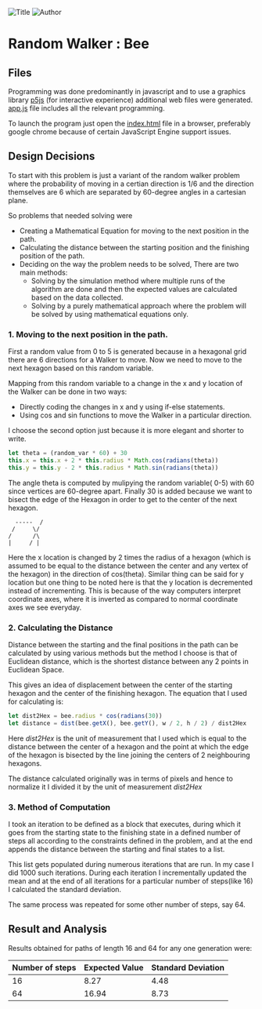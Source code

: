![Title](https://img.shields.io/badge/title-random%20bee%20walker-blue.svg)
![Author](https://img.shields.io/badge/author-samyak%20ahuja-orange.svg)

# Random Walker : Bee

## Files

Programming was done predominantly in javascript and to use
a graphics library [p5js](http://p5js.org/) (for interactive
experience) additional web files were generated. [app.js][app.js]
file includes all the relevant programming.

To launch the program just open the [index.html][index.html] 
file in a browser, preferably google chrome because of certain 
JavaScript Engine support issues.

## Design Decisions

To start with this problem is just a variant of the random
walker problem where the probability of moving in a certian
direction is 1/6 and the direction themselves are 6 which
are separated by 60-degree angles in a cartesian plane.

So problems that needed solving were
+ Creating a Mathematical Equation for moving to the next
position in the path.
+ Calculating the distance between the starting position
and the finishing position of the path.
+ Deciding on the way the problem needs to be solved, There
are two main methods:
    - Solving by the simulation method where multiple runs
    of the algorithm are done and then the expected values
    are calculated based on the data collected.
    - Solving by a purely mathematical approach where the 
    problem will be solved by using mathematical equations
    only.

### 1. Moving to the next position in the path.

First a random value from 0 to 5 is generated because in
a hexagonal grid there are 6 directions for a Walker to move.
Now we need to move to the next hexagon based on this random
variable. 

Mapping from this random variable to a change in 
the x and y location of the Walker can be done in two ways:
- Directly coding the changes in x and y using if-else
statements.
- Using cos and sin functions to move the Walker in a particular
direction.

I choose the second option just because it is more elegant and
shorter to write.

```javascript
let theta = (random_var * 60) + 30
this.x = this.x + 2 * this.radius * Math.cos(radians(theta))
this.y = this.y - 2 * this.radius * Math.sin(radians(theta))
```
The angle theta is computed by mulipying the random variable(
0-5) with 60 since vertices are 60-degree apart. Finally 30 is
added because we want to bisect the edge of the Hexagon in order
to get to the center of the next hexagon.

```text
  -----  /
 /     \/
/      /\
|     / |

```

Here the x location is changed by 2 times the radius of a hexagon
(which is assumed to be equal to the distance between the center and
any vertex of the hexagon) in the direction of cos(theta). Similar
thing can be said for y location but one thing to be noted here is that
the y location is decremented instead of incrementing. This is because
of the way computers interpret coordinate axes, where it is inverted as
compared to normal coordinate axes we see everyday.


### 2. Calculating the Distance

Distance between the starting and the final positions in the path can
be calculated by using various methods but the method I choose is that
of Euclidean distance, which is the shortest distance between any 2 points
in Euclidean Space.

This gives an idea of displacement between the center of the starting
hexagon and the center of the finishing hexagon. The equation that I used
for calculating is: 

```javascript
let dist2Hex = bee.radius * cos(radians(30))
let distance = dist(bee.getX(), bee.getY(), w / 2, h / 2) / dist2Hex
```
Here _dist2Hex_ is the unit of measurement that I used which is equal to
the distance between the center of a hexagon and the point at which the
edge of the hexagon is bisected by the line joining the centers of 2
neighbouring hexagons.

The distance calculated originally was in terms of pixels and hence to
normalize it I divided it by the unit of measurement _dist2Hex_


### 3. Method of Computation

I took an iteration to be defined as a block that executes, during which
it goes from the starting state to the finishing state in a defined
number of steps all according to the constraints defined in the problem, 
and at the end appends the distance between the starting and final states
to a list.

This list gets populated during numerous iterations that are run. In my case
I did 1000 such iterations. During each iteration I incrementally updated the
mean and at the end of all iterations for a particular number of steps(like 16)
I calculated the standard deviation.

The same process was repeated for some other number of steps, say 64.

## Result and Analysis

Results obtained for paths of length 16 and 64 for any one generation were:

Number of steps | Expected Value | Standard Deviation
      ---       |      ---       |        ---
      16        |      8.27      |       4.48
      64        |      16.94     |       8.73





[comment]: # (Links to the references)

[app.js]: https://samyakducs.github.io/class/s1/mcs103/assignments/random_bee_walk/app.js
[index.html]: https://samyakducs.github.io/class/s1/mcs103/assignments/random_bee_walk/index.html

